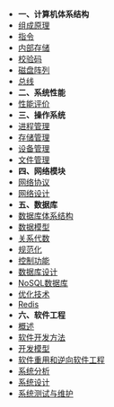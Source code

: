 - **一、计算机体系结构**
- [组成原理](/architect/architecture/compose.md '硬件组成')
- [指令](/architect/architecture/instruct.md '指令')
- [内部存储](/architect/architecture/memory '内部存储')
- [校验码](/architect/architecture/checkcode '校验码')
- [磁盘阵列](/architect/architecture/raid '磁盘阵列')
- [总线](/architect/architecture/bus '总线')
- **二、系统性能**
- [性能评价](/architect/performance/evaluation.md '性能评价')
- **三、操作系统**
- [进程管理](/architect/os/progress.md '进程管理')
- [存储管理](/architect/os/storage.md '存储管理')
- [设备管理](/architect/os/device.md '设备管理')
- [文件管理](/architect/os/files.md '文件管理')
- **四、网络模块**
- [网络协议](/architect/network/protocol '网络协议')
- [网络设计](/architect/network/design '网络设计')
- **五、数据库**
- [数据库体系结构](/architect/database/architecture '数据库体系结构')
- [数据模型](/architect/database/data-model '数据库体数据模型')
- [关系代数](/architect/database/relation-algebra '数据库关系代数运算')
- [规范化](/architect/database/normalize '数据库规范化')
- [控制功能](/architect/database/control '数据库控制功能')
- [数据库设计](/architect/database/design '数据库设计')
- [NoSQL数据库](/architect/database/nosql 'NoSQL数据库')
- [优化技术](/architect/database/refine '数据库优化技术')
- [Redis](/architect/database/redis '数据库缓存技术')
- **六、软件工程**
- [概述](/architect/software/preface '软件工程概述')
- [软件开发方法](/architect/software/methods '软件开发方法')
- [开发模型](/architect/software/models '软件开发模型')
- [软件重用和逆向软件工程](/architect/software/reuse '软件重用和逆向软件工程')
- [系统分析](/architect/software/analyse '系统分析')
- [系统设计](/architect/software/design '系统设计')
- [系统测试与维护](/architect/software/test '系统测试与维护')